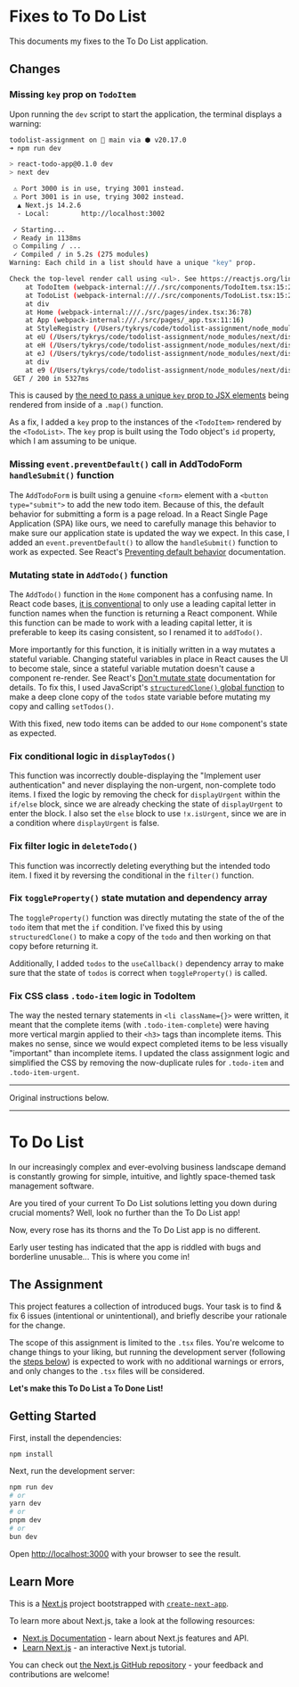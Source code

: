 # Fixes to To Do List

This documents my fixes to the To Do List application.

## Changes

### Missing `key` prop on `TodoItem`

Upon running the `dev` script to start the application, the terminal displays a warning:

```sh
todolist-assignment on  main via ⬢ v20.17.0
➜ npm run dev

> react-todo-app@0.1.0 dev
> next dev

 ⚠ Port 3000 is in use, trying 3001 instead.
 ⚠ Port 3001 is in use, trying 3002 instead.
  ▲ Next.js 14.2.6
  - Local:        http://localhost:3002

 ✓ Starting...
 ✓ Ready in 1138ms
 ○ Compiling / ...
 ✓ Compiled / in 5.2s (275 modules)
Warning: Each child in a list should have a unique "key" prop.

Check the top-level render call using <ul>. See https://reactjs.org/link/warning-keys for more information.
    at TodoItem (webpack-internal:///./src/components/TodoItem.tsx:15:25)
    at TodoList (webpack-internal:///./src/components/TodoList.tsx:15:25)
    at div
    at Home (webpack-internal:///./src/pages/index.tsx:36:78)
    at App (webpack-internal:///./src/pages/_app.tsx:11:16)
    at StyleRegistry (/Users/tykrys/code/todolist-assignment/node_modules/styled-jsx/dist/index/index.js:449:36)
    at eU (/Users/tykrys/code/todolist-assignment/node_modules/next/dist/compiled/next-server/pages.runtime.dev.js:8:20468)
    at eH (/Users/tykrys/code/todolist-assignment/node_modules/next/dist/compiled/next-server/pages.runtime.dev.js:17:1765)
    at eJ (/Users/tykrys/code/todolist-assignment/node_modules/next/dist/compiled/next-server/pages.runtime.dev.js:17:3068)
    at div
    at e9 (/Users/tykrys/code/todolist-assignment/node_modules/next/dist/compiled/next-server/pages.runtime.dev.js:26:761)
 GET / 200 in 5327ms
```

This is caused by [the need to pass a unique `key` prop to JSX elements](https://react.dev/learn/rendering-lists#keeping-list-items-in-order-with-key) being rendered from inside of a `.map()` function.

As a fix, I added a `key` prop to the instances of the `<TodoItem>` rendered by the `<TodoList>`. The `key` prop is built using the Todo object's `id` property, which I am assuming to be unique.

### Missing `event.preventDefault()` call in AddTodoForm `handleSubmit()` function

The `AddTodoForm` is built using a genuine `<form>` element with a `<button type="submit">` to add the new todo item. Because of this, the default behavior for submitting a form is a page reload. In a React Single Page Application (SPA) like ours, we need to carefully manage this behavior to make sure our application state is updated the way we expect. In this case, I added an `event.preventDefault()` to allow the `handleSubmit()` function to work as expected. See React's [Preventing default behavior](https://react.dev/learn/responding-to-events#preventing-default-behavior) documentation.

### Mutating state in `AddTodo()` function

The `AddTodo()` function in the `Home` component has a confusing name. In React code bases, [it is conventional](https://letsreact.org/capitalizing-reactjs-component-names/) to only use a leading capital letter in function names when the function is returning a React component. While this function can be made to work with a leading capital letter, it is preferable to keep its casing consistent, so I renamed it to `addTodo()`.

More importantly for this function, it is initially written in a way mutates a stateful variable. Changing stateful variables in place in React causes the UI to become stale, since a stateful variable mutation doesn't cause a component re-render. See React's [Don't mutate state](https://letsreact.org/capitalizing-reactjs-component-names/) documentation for details. To fix this, I used JavaScript's [`structuredClone()` global function](https://developer.mozilla.org/en-US/docs/Web/API/structuredClone) to make a deep clone copy of the `todos` state variable before mutating my copy and calling `setTodos()`.

With this fixed, new todo items can be added to our `Home` component's state as expected.

### Fix conditional logic in `displayTodos()`

This function was incorrectly double-displaying the "Implement user authentication" and never displaying the non-urgent, non-complete todo items. I fixed the logic by removing the check for `displayUrgent` within the `if/else` block, since we are already checking the state of `displayUrgent` to enter the block. I also set the `else` block to use `!x.isUrgent`, since we are in a condition where `displayUrgent` is false.

### Fix filter logic in `deleteTodo()`

This function was incorrectly deleting everything but the intended todo item. I fixed it by reversing the conditional in the `filter()` function.

### Fix `toggleProperty()` state mutation and dependency array

The `toggleProperty()` function was directly mutating the state of the of the `todo` item that met the `if` condition. I've fixed this by using `structuredClone()` to make a copy of the `todo` and then working on that copy before returning it.

Additionally, I added `todos` to the `useCallback()` dependency array to make sure that the state of `todos` is correct when `toggleProperty()` is called.

### Fix CSS class `.todo-item` logic in TodoItem

The way the nested ternary statements in `<li className={}>` were written, it meant that the complete items (with `.todo-item-complete`) were having more vertical margin applied to their `<h3>` tags than incomplete items. This makes no sense, since we would expect completed items to be less visually "important" than incomplete items. I updated the class assignment logic and simplified the CSS by removing the now-duplicate rules for `.todo-item` and `.todo-item-urgent`.

---

Original instructions below.

---

# To Do List

In our increasingly complex and ever-evolving business landscape demand is constantly growing for simple, intuitive, and lightly space-themed task management software.

Are you tired of your current To Do List solutions letting you down during crucial moments? Well, look no further than the To Do List app!

Now, every rose has its thorns and the To Do List app is no different.

Early user testing has indicated that the app is riddled with bugs and borderline unusable... This is where you come in!

## The Assignment

This project features a collection of introduced bugs. Your task is to find & fix 6 issues (intentional or unintentional), and briefly describe your rationale for the change.

The scope of this assignment is limited to the `.tsx` files. You're welcome to change things to your liking, but running the development server (following the [steps below](#getting-started)) is expected to work with no additional warnings or errors, and only changes to the `.tsx` files will be considered.

**Let's make this To Do List a To Done List!**

## Getting Started

First, install the dependencies:

`npm install`

Next, run the development server:

```bash
npm run dev
# or
yarn dev
# or
pnpm dev
# or
bun dev
```

Open [http://localhost:3000](http://localhost:3000) with your browser to see the result.

## Learn More

This is a [Next.js](https://nextjs.org/) project bootstrapped with [`create-next-app`](https://github.com/vercel/next.js/tree/canary/packages/create-next-app).

To learn more about Next.js, take a look at the following resources:

- [Next.js Documentation](https://nextjs.org/docs) - learn about Next.js features and API.
- [Learn Next.js](https://nextjs.org/learn) - an interactive Next.js tutorial.

You can check out [the Next.js GitHub repository](https://github.com/vercel/next.js/) - your feedback and contributions are welcome!
